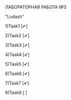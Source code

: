 ЛАБОРАТОРНАЯ РАБОТА №3

"Lodash"

1)Task1 [✔]

2)Task2 [✔]

3)Task3 [✔]

4)Task4 [✔]

5)Task5 [✔]

6)Task6 [✔]

7)Task7 [✔]

8)Task8 [ ]
